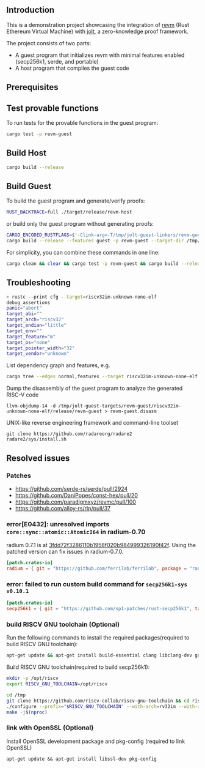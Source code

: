
## Introduction
This is a demonstration project showcasing the integration of [revm](https://github.com/bluealloy/revm) (Rust Ethereum Virtual Machine) with [jolt](https://github.com/joltxyz/jolt), a zero-knowledge proof framework.

The project consists of two parts:
- A guest program that initializes revm with minimal features enabled (secp256k1, serde, and portable)
- A host program that compiles the guest code

## Prerequisites

## Test provable functions
To run tests for the provable functions in the guest program:
```bash
cargo test -p revm-guest
```

## Build Host
```bash
cargo build --release
```

## Build Guest
To build the guest program and generate/verify proofs:
```bash
RUST_BACKTRACE=full ./target/release/revm-host
```
or build only the guest program without generating proofs:
```bash
CARGO_ENCODED_RUSTFLAGS=$'-Clink-arg=-T/tmp/jolt-guest-linkers/revm-guest.ld\x1f-Cpasses=lower-atomic\x1f-Cpanic=abort\x1f-Cstrip=symbols\x1f-Copt-level=z' \
cargo build --release --features guest -p revm-guest --target-dir /tmp/jolt-guest-targets/revm-guest/ --target riscv32im-unknown-none-elf
```
For simplicity, you can combine these commands in one line:
```bash
cargo clean && clear && cargo test -p revm-guest && cargo build --release && RUST_BACKTRACE=full ./target/release/revm-host
```

## Troubleshooting
```bash
> rustc --print cfg --target=riscv32im-unknown-none-elf
debug_assertions
panic="abort"
target_abi=""
target_arch="riscv32"
target_endian="little"
target_env=""
target_feature="m"
target_os="none"
target_pointer_width="32"
target_vendor="unknown"
```

List dependency graph and features, e.g.
```bash
cargo tree --edges normal,features --target riscv32im-unknown-none-elf -f '{p} {f}' -i getrandom@0.2.16
```

Dump the disassembly of the guest program to analyze the generated RISC-V code
```
llvm-objdump-14 -d /tmp/jolt-guest-targets/revm-guest/riscv32im-unknown-none-elf/release/revm-guest > revm-guest.disasm
```

UNIX-like reverse engineering framework and command-line toolset
```
git clone https://github.com/radareorg/radare2
radare2/sys/install.sh
```

## Resolved issues
### Patches
- https://github.com/serde-rs/serde/pull/2924
- https://github.com/DaniPopes/const-hex/pull/20
- https://github.com/paradigmxyz/revmc/pull/100
- https://github.com/alloy-rs/rlp/pull/37

### error[E0432]: unresolved imports `core::sync::atomic::AtomicI64` in radium-0.70
radium 0.7.1 is at [3fdd72f3286110b1958f020b984999326190f42f](https://github.com/ferrilab/ferrilab/blob/3fdd72f3286110b1958f020b984999326190f42f/radium/Cargo.toml). 
Using the patched version can fix issues in radium-0.7.0.
```toml
[patch.crates-io]
radium = { git = "https://github.com/ferrilab/ferrilab", package = "radium", rev = "3fdd72f3286110b1958f020b984999326190f42f" }
```

### error: failed to run custom build command for `secp256k1-sys v0.10.1`
```toml
[patch.crates-io]
secp256k1 = { git = "https://github.com/sp1-patches/rust-secp256k1", tag = "patch-0.30.0-sp1-4.2.0" }
```

### build RISCV GNU toolchain (Optional)
Run the following commands to install the required packages(required to build RISCV GNU toolchain):
```bash
apt-get update && apt-get install build-essential clang libclang-dev gawk texinfo bison flex libgmp-dev libmpfr-dev libmpc-dev
```

Build RISCV GNU toolchain(required to build secp256k1):
```bash
mkdir -p /opt/riscv
export RISCV_GNU_TOOLCHAIN=/opt/riscv

cd /tmp
git clone https://github.com/riscv-collab/riscv-gnu-toolchain && cd riscv-gnu-toolchain
./configure --prefix="$RISCV_GNU_TOOLCHAIN" --with-arch=rv32im --with-abi=ilp32
make -j$(nproc)
```

### link with OpenSSL (Optional)
Install OpenSSL development package and pkg-config (required to link OpenSSL)

```
apt-get update && apt-get install libssl-dev pkg-config
```